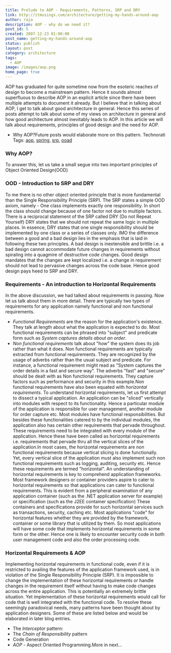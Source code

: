 ```yaml
---
title: Prelude to AOP - Requirements, Patterns, SRP and DRY
link: http://itmusings.com/architecture/getting-my-hands-around-aop
author: raja
description: AOP - why do we need it?
post_id: 5
created: 2007-12-23 01:00:00
post_name: getting-my-hands-around-aop
status: publish
layout: post
category: architecture
tags:
  - AOP
image: /images/aop.png
home_page: true
---
```


AOP has graduated for quite sometime now from the esoteric reaches of design to become a mainstream pattern. Hence it sounds almost superfluous to describe AOP in an explicit article since there have been multiple attempts to document it already. But I believe that in talking about AOP, I get to talk about good architecture in general. Hence this series of posts attempt to talk about some of my views on architecture in general and how good architecture almost inevitably leads to AOP. In this article we will talk about requirements, principles of good design and the need for AOP.
* Why AOP?Future posts would elaborate more on this pattern. Technorati Tags: [aop](http://technorati.com/tag/aop), [spring](http://technorati.com/tag/spring), [srp](http://technorati.com/tag/srp), [ooad](http://technorati.com/tag/ooad)

### Why AOP?

To answer this, let us take a small segue into two important principles of Object Oriented Design(OOD)

### OOD - Introduction to SRP and DRY

To me there is no other object oriented principle that is more fundamental than the Single Responsibility Principle (SRP). The SRP states a simple OOD axiom, namely - One class implements exactly one responsibility. In short the class should change because of one factor not due to multiple factors. There is a reciprocal statement of the SRP called DRY (Do not Repeat Yourself) DRY states that we should not repeat the same logic in multiple places. In essence, DRY states that one single responsibility should be implemented by one class or a series of classes only. IMO the difference between a good and a bad design lies in the emphasis that is laid in following these two principles. A bad design is inextensible and brittle i.e. a bad design cannot accommodate future changes in requirements without spiraling into a quagmire of destructive code changes. Good design mandates that the changes are kept localized i.e. a change in requirement should not lead to pervasive changes across the code base. Hence good design pays heed to SRP and DRY.

###  Requirements - An introduction to Horizontal Requirements

In the above discussion, we had talked about requirements in passing. Now let us talk about them in more detail. There are typically two types of requirements for any application namely functional and non functional requirements.
* _Functional Requirements_ are the reason for the application's existence. They talk at length about what the application is expected to do. Most functional requirements can be phrased into "subject" and predicate form such as _System captures details about an order_.
* _Non functional requirements_ talk about "how" the system does its job rather than what it does. Non functional requirements are typically extracted from functional requirements. They are recognized by the usage of adverbs rather than the usual subject and predicate. For instance, a functional requirement might read as "System captures the order details in a fast and secure way". The adverbs "fast" and "secure" should be dealt with as Non functional requirements. They capture factors such as performance and security in this example.Non functional requirements have also been equated with _horizontal requirements_. To understand horizontal requirements, let us first attempt to dissect a typical application. An application can be "sliced" vertically into modules with respect to its functionality. Hence a particular module of the application is responsible for user management, another module for order capture etc. Most modules have functional responsibilities. But besides these functionalities catered to by the individual modules, the application also has certain other requirements that pervade throughout. These requirements need to be integrated with every module of the application. Hence these have been called as horizontal requirements i.e. requirements that pervade thru all the vertical slices of the application.In most cases, the horizontal requirements are non functional requirements because vertical slicing is done functionally. Yet, every vertical slice of the application must also implement such non functional requirements such as logging, auditing, security etc. Hence these requirements are termed "horizontal". An understanding of horizontal requirements is key to comprehend application frameworks. Most framework designers or container providers aspire to cater to horizontal requirements so that applications can cater to functional requirements. This is evident from a peripheral examination of any application container (such as the .NET application server for example) or specification (such as the J2EE container specification) These containers and specifications provide for such horizontal services such as transactions, security, caching etc. Most applications "code" for horizontal features whether they are provided by the framework, container or some library that is utilized by them. So most applications will have some code that implements horizontal requirements in some form or the other. Hence one is likely to encounter security code in both user management code and also the order processing code.

### Horizontal Requirements & AOP

Implementing horizontal requirements in functional code, even if it is restricted to availing the features of the application framework used, is in violation of the Single Responsibility Principle (SRP). It is impossible to change the implementation of these horizontal requirements or handle changes in the requirement itself without having to make code changes across the entire application. This is potentially an extremely brittle situation. Yet implementation of these horizontal requirements would call for code that is well integrated with the functional code. To resolve these seemingly paradoxical needs, many patterns have been thought about by application designers. Some of these are listed below and would be elaborated in later blog entries.
* The _Interceptor_ pattern:
* The _Chain of Responsibility_ pattern
* Code Generation
* _AOP_ \- Aspect Oriented Programming.More in next...
